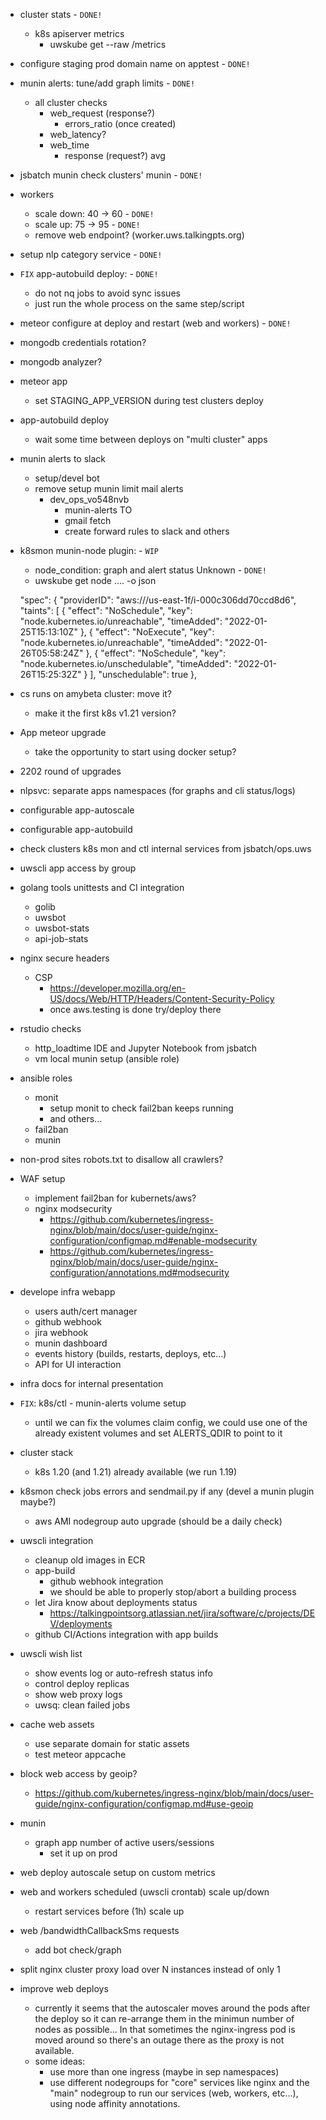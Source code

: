* cluster stats - `DONE!`
    * k8s apiserver metrics
        * uwskube get --raw /metrics

* configure staging prod domain name on apptest - `DONE!`

* munin alerts: tune/add graph limits - `DONE!`
    * all cluster checks
        * web_request (response?)
            * errors_ratio (once created)
        * web_latency?
        * web_time
            * response (request?) avg

* jsbatch munin check clusters' munin - `DONE!`

* workers
    * scale down: 40 -> 60 - `DONE!`
    * scale up: 75 -> 95 - `DONE!`
    * remove web endpoint? (worker.uws.talkingpts.org)

* setup nlp category service - `DONE!`

* `FIX` app-autobuild deploy: - `DONE!`
    * do not nq jobs to avoid sync issues
    * just run the whole process on the same step/script

* meteor configure at deploy and restart (web and workers) - `DONE!`

* mongodb credentials rotation?

* mongodb analyzer?

* meteor app
    * set STAGING_APP_VERSION during test clusters deploy

* app-autobuild deploy
    * wait some time between deploys on "multi cluster" apps

* munin alerts to slack
    * setup/devel bot
    * remove setup munin limit mail alerts
        * dev_ops_vo548nvb
            * munin-alerts TO
            * gmail fetch
            * create forward rules to slack and others

* k8smon munin-node plugin: - `WIP`
    * node_condition: graph and alert status Unknown - `DONE!`
    * uwskube get node .... -o json

    "spec": {
        "providerID": "aws:///us-east-1f/i-000c306dd70ccd8d6",
        "taints": [
            {
                "effect": "NoSchedule",
                "key": "node.kubernetes.io/unreachable",
                "timeAdded": "2022-01-25T15:13:10Z"
            },
            {
                "effect": "NoExecute",
                "key": "node.kubernetes.io/unreachable",
                "timeAdded": "2022-01-26T05:58:24Z"
            },
            {
                "effect": "NoSchedule",
                "key": "node.kubernetes.io/unschedulable",
                "timeAdded": "2022-01-26T15:25:32Z"
            }
        ],
        "unschedulable": true
    },

* cs runs on amybeta cluster: move it?
    * make it the first k8s v1.21 version?

* App meteor upgrade
    * take the opportunity to start using docker setup?

* 2202 round of upgrades

* nlpsvc: separate apps namespaces (for graphs and cli status/logs)

* configurable app-autoscale

* configurable app-autobuild

* check clusters k8s mon and ctl internal services from jsbatch/ops.uws

* uwscli app access by group

* golang tools unittests and CI integration
    * golib
    * uwsbot
    * uwsbot-stats
    * api-job-stats

* nginx secure headers
    * CSP
        * https://developer.mozilla.org/en-US/docs/Web/HTTP/Headers/Content-Security-Policy
        * once aws.testing is done try/deploy there

* rstudio checks
    * http_loadtime IDE and Jupyter Notebook from jsbatch
    * vm local munin setup (ansible role)

* ansible roles
    * monit
        * setup monit to check fail2ban keeps running
        * and others...
    * fail2ban
    * munin

* non-prod sites robots.txt to disallow all crawlers?

* WAF setup
    * implement fail2ban for kubernets/aws?
    * nginx modsecurity
        * https://github.com/kubernetes/ingress-nginx/blob/main/docs/user-guide/nginx-configuration/configmap.md#enable-modsecurity
        * https://github.com/kubernetes/ingress-nginx/blob/main/docs/user-guide/nginx-configuration/annotations.md#modsecurity

* develope infra webapp
    * users auth/cert manager
    * github webhook
    * jira webhook
    * munin dashboard
    * events history (builds, restarts, deploys, etc...)
    * API for UI interaction

* infra docs for internal presentation

* `FIX`: k8s/ctl - munin-alerts volume setup
    * until we can fix the volumes claim config, we could use one of the already existent volumes and set ALERTS_QDIR to point to it

* cluster stack
    * k8s 1.20 (and 1.21) already available (we run 1.19)

* k8smon check jobs errors and sendmail.py if any (devel a munin plugin maybe?)
    * aws AMI nodegroup auto upgrade (should be a daily check)

* uwscli integration
    * cleanup old images in ECR
    * app-build
        * github webhook integration
        * we should be able to properly stop/abort a building process
    * let Jira know about deployments status
        * https://talkingpointsorg.atlassian.net/jira/software/c/projects/DEV/deployments
    * github CI/Actions integration with app builds

* uwscli wish list
    * show events log or auto-refresh status info
    * control deploy replicas
    * show web proxy logs
    * uwsq: clean failed jobs

* cache web assets
    * use separate domain for static assets
    * test meteor appcache

* block web access by geoip?
    * https://github.com/kubernetes/ingress-nginx/blob/main/docs/user-guide/nginx-configuration/configmap.md#use-geoip

* munin
    * graph app number of active users/sessions
        * set it up on prod

* web deploy autoscale setup on custom metrics

* web and workers scheduled (uwscli crontab) scale up/down
    * restart services before (1h) scale up

* web /bandwidthCallbackSms requests
    * add bot check/graph

* split nginx cluster proxy load over N instances instead of only 1

* improve web deploys
    * currently it seems that the autoscaler moves around the pods after the deploy so it can re-arrange them in the minimun number of nodes as possible... In that sometimes the nginx-ingress pod is moved around so there's an outage there as the proxy is not available.
    * some ideas:
        * use more than one ingress (maybe in sep namespaces)
        * use different nodegroups for "core" services like nginx and the "main" nodegroup to run our services (web, workers, etc...), using node affinity annotations.
